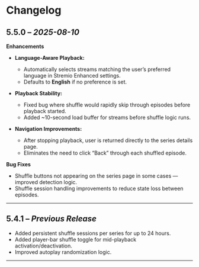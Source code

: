 # Changelog

## **5.5.0** – *2025-08-10*

**Enhancements**

* **Language-Aware Playback:**

  * Automatically selects streams matching the user’s preferred language in Stremio Enhanced settings.
  * Defaults to **English** if no preference is set.

* **Playback Stability:**

  * Fixed bug where shuffle would rapidly skip through episodes before playback started.
  * Added \~10-second load buffer for streams before shuffle logic runs.

* **Navigation Improvements:**

  * After stopping playback, user is returned directly to the series details page.
  * Eliminates the need to click “Back” through each shuffled episode.

**Bug Fixes**

* Shuffle buttons not appearing on the series page in some cases — improved detection logic.
* Shuffle session handling improvements to reduce state loss between episodes.

---

## **5.4.1** – *Previous Release*

* Added persistent shuffle sessions per series for up to 24 hours.
* Added player-bar shuffle toggle for mid-playback activation/deactivation.
* Improved autoplay randomization logic.

---

